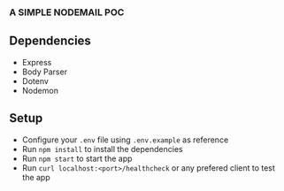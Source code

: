 ### A SIMPLE NODEMAIL POC

## Dependencies

- Express
- Body Parser
- Dotenv
- Nodemon

## Setup

- Configure your `.env` file using `.env.example` as reference
- Run `npm install` to install the dependencies
- Run `npm start` to start the app
- Run `curl localhost:<port>/healthcheck` or any prefered client to test the app
